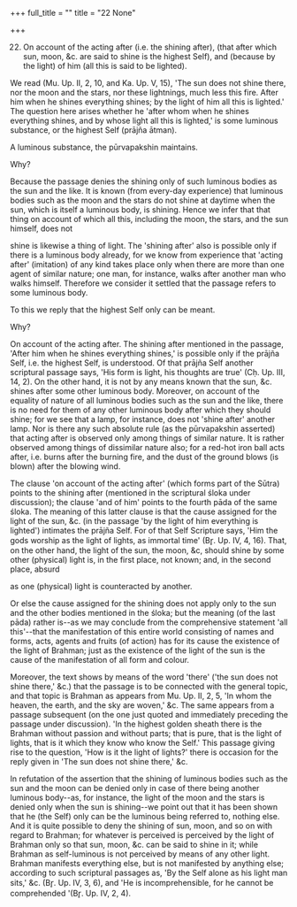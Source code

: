 +++
full_title = ""
title = "22 None"

+++


22. On account of the acting after (i.e. the shining after), (that after which sun, moon, &c. are said to shine is the highest Self), and (because by the light) of him (all this is said to be lighted).

We read (Mu. Up. II, 2, 10, and Ka. Up. V, 15), 'The sun does not shine there, nor the moon and the stars, nor these lightnings, much less this fire. After him when he shines everything shines; by the light of him all this is lighted.' The question here arises whether he 'after whom when he shines everything shines, and by whose light all this is lighted,' is some luminous substance, or the highest Self (prājña ātman).

A luminous substance, the pūrvapakshin maintains.

Why?

Because the passage denies the shining only of such luminous bodies as the sun and the like. It is known (from every-day experience) that luminous bodies such as the moon and the stars do not shine at daytime when the sun, which is itself a luminous body, is shining. Hence we infer that that thing on account of which all this, including the moon, the stars, and the sun himself, does not

shine is likewise a thing of light. The 'shining after' also is possible only if there is a luminous body already, for we know from experience that 'acting after' (imitation) of any kind takes place only when there are more than one agent of similar nature; one man, for instance, walks after another man who walks himself. Therefore we consider it settled that the passage refers to some luminous body.

To this we reply that the highest Self only can be meant.

Why?

On account of the acting after. The shining after mentioned in the passage, 'After him when he shines everything shines,' is possible only if the prājña Self, i.e. the highest Self, is understood. Of that prājña Self another scriptural passage says, 'His form is light, his thoughts are true' (Cḥ. Up. III, 14, 2). On the other hand, it is not by any means known that the sun, &c. shines after some other luminous body. Moreover, on account of the equality of nature of all luminous bodies such as the sun and the like, there is no need for them of any other luminous body after which they should shine; for we see that a lamp, for instance, does not 'shine after' another lamp. Nor is there any such absolute rule (as the pūrvapakshin asserted) that acting after is observed only among things of similar nature. It is rather observed among things of dissimilar nature also; for a red-hot iron ball acts after, i.e. burns after the burning fire, and the dust of the ground blows (is blown) after the blowing wind.

The clause 'on account of the acting after' (which forms part of the Sūtra) points to the shining after (mentioned in the scriptural śloka under discussion); the clause 'and of him' points to the fourth pāda of the same śloka. The meaning of this latter clause is that the cause assigned for the light of the sun, &c. (in the passage 'by the light of him everything is lighted') intimates the prājña Self. For of that Self Scripture says, 'Him the gods worship as the light of lights, as immortal time' (Br̥. Up. IV, 4, 16). That, on the other hand, the light of the sun, the moon, &c, should shine by some other (physical) light is, in the first place, not known; and, in the second place, absurd

as one (physical) light is counteracted by another.

Or else the cause assigned for the shining does not apply only to the sun and the other bodies mentioned in the śloka; but the meaning (of the last pāda) rather is--as we may conclude from the comprehensive statement 'all this'--that the manifestation of this entire world consisting of names and forms, acts, agents and fruits (of action) has for its cause the existence of the light of Brahman; just as the existence of the light of the sun is the cause of the manifestation of all form and colour.

Moreover, the text shows by means of the word 'there' ('the sun does not shine there,' &c.) that the passage is to be connected with the general topic, and that topic is Brahman as appears from Mu. Up. II, 2, 5, 'In whom the heaven, the earth, and the sky are woven,' &c. The same appears from a passage subsequent (on the one just quoted and immediately preceding the passage under discussion). 'In the highest golden sheath there is the Brahman without passion and without parts; that is pure, that is the light of lights, that is it which they know who know the Self.' This passage giving rise to the question, 'How is it the light of lights?' there is occasion for the reply given in 'The sun does not shine there,' &c.

In refutation of the assertion that the shining of luminous bodies such as the sun and the moon can be denied only in case of there being another luminous body--as, for instance, the light of the moon and the stars is denied only when the sun is shining--we point out that it has been shown that he (the Self) only can be the luminous being referred to, nothing else. And it is quite possible to deny the shining of sun, moon, and so on with regard to Brahman; for whatever is perceived is perceived by the light of Brahman only so that sun, moon, &c. can be said to shine in it; while Brahman as self-luminous is not perceived by means of any other light. Brahman manifests everything else, but is not manifested by anything else; according to such scriptural passages as, 'By the Self alone as his light man sits,' &c. (Br̥. Up. IV, 3, 6), and 'He is incomprehensible, for he cannot be comprehended '(Br̥. Up. IV, 2, 4).

